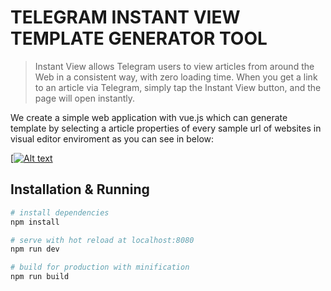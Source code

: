 # TELEGRAM INSTANT VIEW TEMPLATE GENERATOR TOOL

> Instant View allows Telegram users to view articles from around the Web in a consistent way, with zero loading time. When you get a link to an article via Telegram, simply tap the Instant View button, and the page will open instantly.

We create a simple web application with vue.js which can generate template by selecting a article properties of every sample url of websites in visual editor enviroment as you can see in below:

[[![Alt text](https://www.dropbox.com/s/jyi7cid7nzeb7dt/Screen%20Shot%202017-06-30%20at%201.21.17%20AM.png?dl=0)](http://93.190.142.198/instantview)

## Installation & Running

``` bash
# install dependencies
npm install

# serve with hot reload at localhost:8080
npm run dev

# build for production with minification
npm run build

```
